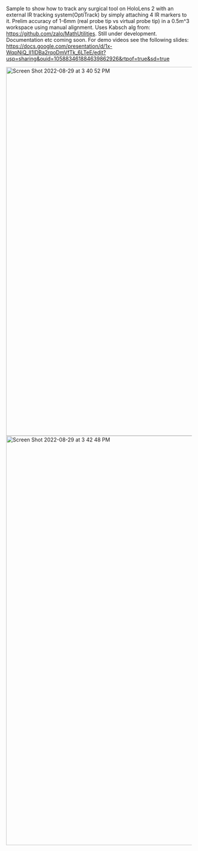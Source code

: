 Sample to show how to track any surgical tool on HoloLens 2 with an external IR tracking system(OptiTrack) by simply attaching 4 IR markers to it.
Prelim accuracy of 1-6mm (real probe tip vs virtual probe tip) in a 0.5m^3 workspace using manual alignment.
Uses Kabsch alg from: https://github.com/zalo/MathUtilities.
Still under development. Documentation etc coming soon.
For demo videos see the following slides:
https://docs.google.com/presentation/d/1x-WqpNiQ_lI1lDBa2rqoDmVfTk_6LTeE/edit?usp=sharing&ouid=105883461884639862926&rtpof=true&sd=true

<img width="1000" alt="Screen Shot 2022-08-29 at 3 40 52 PM" src="https://user-images.githubusercontent.com/57159035/187311409-958d60eb-8946-476f-843a-033b6c3593c4.png">
<img width="1110" alt="Screen Shot 2022-08-29 at 3 42 48 PM" src="https://user-images.githubusercontent.com/57159035/187311610-70256495-798f-473c-8208-a071fcbf96e7.png">
